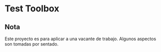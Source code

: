 # Test Toolbox

## Nota
Este proyecto es para aplicar a una vacante de trabajo. Algunos aspectos son tomadas por sentado.
